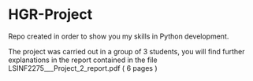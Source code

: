 # HGR-Project

Repo created in order to show you my skills in Python development.

The project was carried out in a group of 3 students, you will find further explanations in the report contained in the file LSINF2275___Project_2_report.pdf ( 6 pages )
